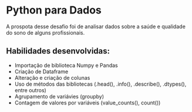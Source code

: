 # Python para Dados

A prospota desse desafio foi de analisar dados sobre a saúde e qualidade do sono de alguns profissionais.

## Habilidades desenvolvidas:
- Importação de biblioteca Numpy e Pandas
- Criação de Dataframe
- Alteração e criação de colunas
- Uso de métodos das bibliotecas (.head(), .info(), .describe(), .dtypes(), entre outros)
- Agrupamento de variávies (groupby)
- Contagem de valores por variáveis (value_counts(), count())
